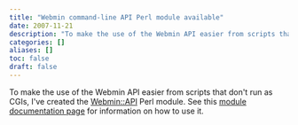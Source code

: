 ```yaml
---
title: "Webmin command-line API Perl module available"
date: 2007-11-21
description: "To make the use of the Webmin API easier from scripts that don't run as CGIs, I've created the..."
categories: []
aliases: []
toc: false
draft: false
---
```

To make the use of the Webmin API easier from scripts that don't run as CGIs, I've created the [Webmin::API][1] Perl module. See this [module documentation page][2] for information on how to use it.

  [1]: Webmin-API-1.0.tar.gz
  [2]: modules-commandline.html
